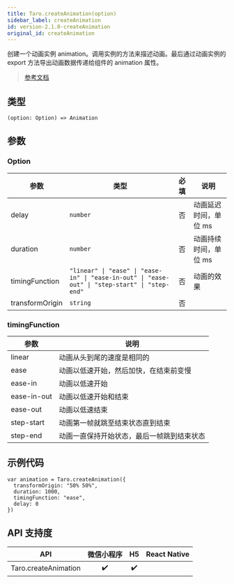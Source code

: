 ```yaml
---
title: Taro.createAnimation(option)
sidebar_label: createAnimation
id: version-2.1.0-createAnimation
original_id: createAnimation
---
```


创建一个动画实例 animation。调用实例的方法来描述动画。最后通过动画实例的 export 方法导出动画数据传递给组件的 animation 属性。

> [参考文档](https://developers.weixin.qq.com/miniprogram/dev/api/ui/animation/wx.createAnimation.html)

## 类型

```tsx
(option: Option) => Animation
```

## 参数

### Option

<table>
  <thead>
    <tr>
      <th>参数</th>
      <th>类型</th>
      <th style="text-align:center">必填</th>
      <th>说明</th>
    </tr>
  </thead>
  <tbody>
    <tr>
      <td>delay</td>
      <td><code>number</code></td>
      <td style="text-align:center">否</td>
      <td>动画延迟时间，单位 ms</td>
    </tr>
    <tr>
      <td>duration</td>
      <td><code>number</code></td>
      <td style="text-align:center">否</td>
      <td>动画持续时间，单位 ms</td>
    </tr>
    <tr>
      <td>timingFunction</td>
      <td><code>&quot;linear&quot; | &quot;ease&quot; | &quot;ease-in&quot; | &quot;ease-in-out&quot; | &quot;ease-out&quot; | &quot;step-start&quot; | &quot;step-end&quot;</code></td>
      <td style="text-align:center">否</td>
      <td>动画的效果</td>
    </tr>
    <tr>
      <td>transformOrigin</td>
      <td><code>string</code></td>
      <td style="text-align:center">否</td>
      <td></td>
    </tr>
  </tbody>
</table>

### timingFunction

<table>
  <thead>
    <tr>
      <th>参数</th>
      <th>说明</th>
    </tr>
  </thead>
  <tbody>
    <tr>
      <td>linear</td>
      <td>动画从头到尾的速度是相同的</td>
    </tr>
    <tr>
      <td>ease</td>
      <td>动画以低速开始，然后加快，在结束前变慢</td>
    </tr>
    <tr>
      <td>ease-in</td>
      <td>动画以低速开始</td>
    </tr>
    <tr>
      <td>ease-in-out</td>
      <td>动画以低速开始和结束</td>
    </tr>
    <tr>
      <td>ease-out</td>
      <td>动画以低速结束</td>
    </tr>
    <tr>
      <td>step-start</td>
      <td>动画第一帧就跳至结束状态直到结束</td>
    </tr>
    <tr>
      <td>step-end</td>
      <td>动画一直保持开始状态，最后一帧跳到结束状态</td>
    </tr>
  </tbody>
</table>

## 示例代码

```tsx
var animation = Taro.createAnimation({
  transformOrigin: "50% 50%",
  duration: 1000,
  timingFunction: "ease",
  delay: 0
})
```

## API 支持度

| API | 微信小程序 | H5 | React Native |
| :---: | :---: | :---: | :---: |
| Taro.createAnimation | ✔️ | ✔️ |  |
